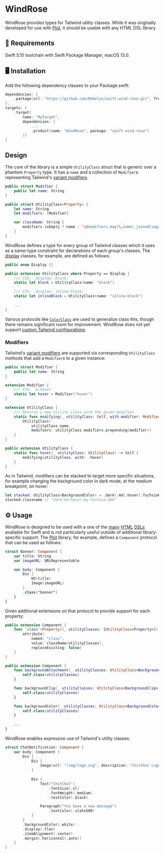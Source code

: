 # WindRose

WindRose provides types for Tailwind utility classes. While it was originally developed for use with [Plot](https://github.com/JohnSundell/Plot), it should be usable with any HTML DSL library.

## 📱 Requirements

Swift 5.10 toolchain with Swift Package Manager, macOS 13.0.

## 🖥 Installation

Add the following dependency clauses to your Package.swift:

```swift
dependencies: [
    .package(url: "https://github.com/Mobelux/swift-wind-rose.git", from: "0.5.0")
],
targets: [
    .target(
        name: "MyTarget",
        dependencies: [
            ...
            .product(name: "WindRose", package: "swift-wind-rose")
        ])
]
```


## Design

The core of the library is a simple `UtilityClass` struct that is generic over a phantom `Property` type. It has a `name` and a collection of `Modifier`s representing Tailwind's [variant modifiers](https://tailwindcss.com/docs/hover-focus-and-other-states).

```swift
public struct Modifier {
    public let name: String
}

public struct UtilityClass<Property> {
    let name: String
    let modifiers: [Modifier]

    var className: String {
        modifiers.isEmpty ? name : "\(modifiers.map(\.name).joined(separator: ":")):\(name)"
    }
}
```

WindRose defines a type for every group of Tailwind classes which it uses as a same-type constraint for declarations of each group's classes. The [display](https://tailwindcss.com/docs/display) classes, for example, are defined as follows:

```swift
public enum Display {}

public extension UtilityClass where Property == Display {
    /// CSS: `display: block;`
    static let block = UtilityClass(name: "block")

    /// CSS: `display: inline-block;`
    static let inlineBlock = UtilityClass(name: "inline-block")
    
    ...
}
```

Various protocols like [`ColorClass`](Sources/WindRoseCore/Protocols/ColorClass.swift) are used to generalize class this, though there remains significant room for improvement. WindRose does not yet support [custom Tailwind configurations](https://tailwindcss.com/docs/configuration).


### Modifiers

Tailwind's [variant modifiers](https://tailwindcss.com/docs/hover-focus-and-other-states) are supported via corresponding `UtilityClass` methods that add a `Modifier`s to a given instance: 

```swift
public struct Modifier {
    public let name: String
}

extension Modifier {
    /// CSS: `&:hover`
    static let hover = Modifier("hover")
}

extension UtilityClass {
    /// Returns a new utility class with the given modifier.
    static func modifying(_ utilityClass: Self, with modifier: Modifier) -> Self {
        UtilityClass(
            utilityClass.name,
            modifiers: utilityClass.modifiers.prepending(modifier))
    }
}

public extension UtilityClass {
    static func hover(_ utilityClass: UtilityClass) -> Self {
        modifying(utilityClass, with: .hover)
    }
}
```

As in Tailwind, modifiers can be stacked to target more specific situations, for example changing the background color in dark mode, at the medium breakpoint, on hover:

```swift
let stacked: UtilityClass<BackgroundColor> = .dark(.md(.hover(.fuchsia600)))
stacked.classname // "dark:md:hover:bg-fuchsia-600"
```


## ⚙️ Usage

WindRose is designed to be used with a one of the [many](https://github.com/BinaryBirds/swift-html) [HTML](https://github.com/tayloraswift/swift-dom) [DSLs](https://github.com/pointfreeco/swift-html) available for Swift and is not particularly useful outside of additional library-specific support. The [Plot](https://github.com/JohnSundell/Plot) library, for example, defines a `Component` protocol that can be used as follows:

```swift
struct Banner: Component {
    var title: String
    var imageURL: URLRepresentable

    var body: Component {
        Div {
            H2(title)
            Image(imageURL)
        }
        .class("banner")
    }
}
```

Given additional extensions on that protocol to provide support for each property:

```swift
public extension Component {
    func `class`<Property>(_ utilityClasses: [UtilityClass<Property>]) -> Component {
        attribute(
            named: "class",
            value: className(utilityClasses),
            replaceExisting: false)
    }
}

public extension Component {
    func backgroundAttachment(_ utilityClasses: UtilityClass<BackgroundAttachment>...) -> Component {
        self.class(utilityClasses)
    }

    func backgroundClip(_ utilityClasses: UtilityClass<BackgroundClip>...) -> Component {
        self.class(utilityClasses)
    }

    func backgroundColor(_ utilityClasses: UtilityClass<BackgroundColor>...) -> Component {
        self.class(utilityClasses)
    }
    
    ...
}
```

WindRose enables expressive use of Tailwind's utility classes:

```swift
struct ChatNotification: Component {
    var body: Component {
        Div {
            Div {
                Image(url: "/img/logo.svg", description: "ChitChat Logo")
            }
            
            Div {
                Text("ChitChat")
                    .fontSize(.xl)
                    .fontWeight(.medium)
                    .textColor(.black)

                Paragraph("You have a new message")
                    .textColor(.slate500)
            }
        }
        .backgroundColor(.white)
        .display(.flex)
        .itemAlignment(.center)
        .margin(.horizontal(.auto))
    }
}
```
